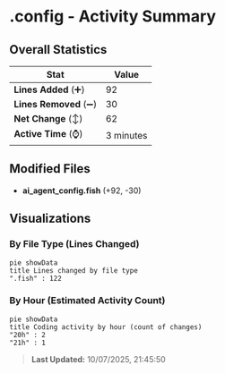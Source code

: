 # .config - Activity Summary 

## Overall Statistics

| Stat                   | Value                                                             |
| ---------------------- | ----------------------------------------------------------------- |
| **Lines Added** (➕)   | 92                                          |
| **Lines Removed** (➖) | 30                                        |
| **Net Change** (↕)    | 62                |
| **Active Time** (⌚)   | 3 minutes |


## Modified Files
- **ai_agent_config.fish** (+92, -30)

## Visualizations

### By File Type (Lines Changed)

```mermaid
pie showData
title Lines changed by file type
".fish" : 122
```

### By Hour (Estimated Activity Count)

```mermaid
pie showData
title Coding activity by hour (count of changes)
"20h" : 2
"21h" : 1
```


> **Last Updated:** 10/07/2025, 21:45:50